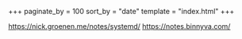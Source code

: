 +++
paginate_by = 100
sort_by = "date"
template = "index.html"
+++

https://nick.groenen.me/notes/systemd/
https://notes.binnyva.com/